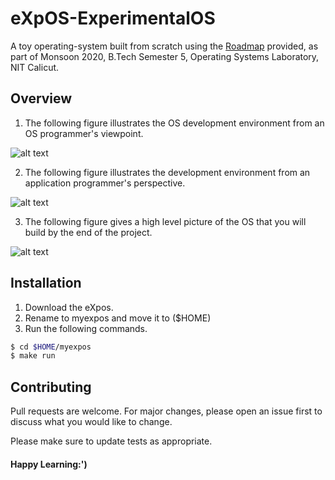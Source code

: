 # eXpOS-ExperimentalOS

A toy operating-system built from scratch using the [Roadmap](http://exposnitc.github.io/Roadmap.html) provided, as part of Monsoon 2020, B.Tech Semester 5, Operating Systems Laboratory, NIT Calicut.

## Overview

1. The following figure illustrates the OS development environment from an OS programmer's viewpoint.

![alt text](http://exposnitc.github.io/img/Kernel_Module.png)

2. The following figure illustrates the development environment from an application programmer's perspective.

![alt text](http://exposnitc.github.io/img/Applicn_Pgm.png)

3. The following figure gives a high level picture of the OS that you will build by the end of the project.

![alt text](http://exposnitc.github.io/img/os-design/high_level_design.png)


## Installation

1. Download the eXpos.
2. Rename to myexpos and move it to ($HOME)
3. Run the following commands.

```bash
$ cd $HOME/myexpos
$ make run
```
## Contributing
Pull requests are welcome. For major changes, please open an issue first to discuss what you would like to change.

Please make sure to update tests as appropriate.





#### Happy Learning:')
